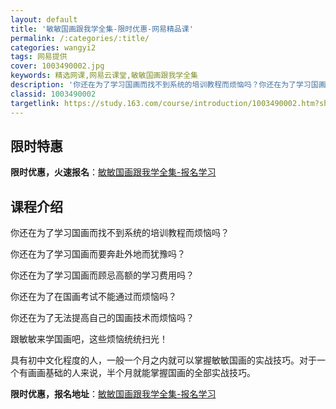 ```yaml
---
layout: default
title: '敏敏国画跟我学全集-限时优惠-网易精品课'
permalink: /:categories/:title/
categories: wangyi2
tags: 网易提供
cover: 1003490002.jpg
keywords: 精选网课,网易云课堂,敏敏国画跟我学全集
description: '你还在为了学习国画而找不到系统的培训教程而烦恼吗？你还在为了学习国画而要奔赴外地而犹豫吗？你还在为了学习国画而顾忌高额的'
classid: 1003490002
targetlink: https://study.163.com/course/introduction/1003490002.htm?share=1&shareId=1025206652&utm_campaign=share&utm_medium=iphoneShare&utm_source=&utm_u=1025206652
---
```


## 限时特惠

**限时优惠，火速报名**：[敏敏国画跟我学全集-报名学习](https://study.163.com/course/introduction/1003490002.htm?share=1&shareId=1025206652&utm_campaign=share&utm_medium=iphoneShare&utm_source=&utm_u=1025206652)

## 课程介绍

你还在为了学习国画而找不到系统的培训教程而烦恼吗？

你还在为了学习国画而要奔赴外地而犹豫吗？

你还在为了学习国画而顾忌高额的学习费用吗？

你还在为了在国画考试不能通过而烦恼吗？

你还在为了无法提高自己的国画技术而烦恼吗？

跟敏敏来学国画吧，这些烦恼统统扫光！

具有初中文化程度的人，一般一个月之内就可以掌握敏敏国画的实战技巧。对于一个有画画基础的人来说，半个月就能掌握国画的全部实战技巧。

**限时优惠，报名地址**：[敏敏国画跟我学全集-报名学习](https://study.163.com/course/introduction/1003490002.htm?share=1&shareId=1025206652&utm_campaign=share&utm_medium=iphoneShare&utm_source=&utm_u=1025206652)

